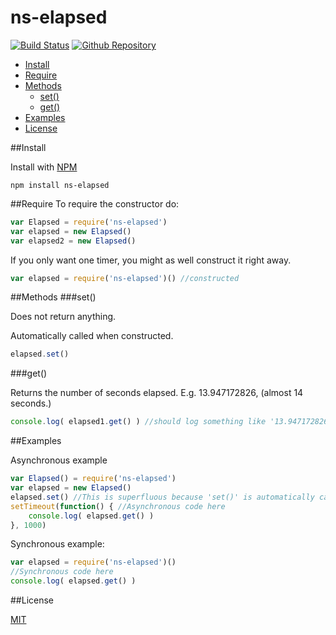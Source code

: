 ns-elapsed
==========

[![Build Status](https://travis-ci.org/ArtskydJ/ns-elapsed.svg?branch=master)](https://travis-ci.org/ArtskydJ/ns-elapsed)
[![Github Repository](http://img.shields.io/badge/Repository-Github-brightgreen.svg)](https://github.com/ArtskydJ/ns-elapsed)

- [Install](#install)
- [Require](#require)
- [Methods](#methods)
	- [set()](#set)
	- [get()](#get)
- [Examples](#examples)
- [License](#license)

##Install

Install with [NPM](http://nodejs.org)

	npm install ns-elapsed
	
##Require
To require the constructor do:

```js
var Elapsed = require('ns-elapsed')
var elapsed = new Elapsed()
var elapsed2 = new Elapsed()
```

If you only want one timer, you might as well construct it right away.

```js
var elapsed = require('ns-elapsed')() //constructed
```

##Methods
###set()

Does not return anything.

Automatically called when constructed.

```js
elapsed.set()
```

###get()

Returns the number of seconds elapsed. E.g. 13.947172826, (almost 14 seconds.)

```js
console.log( elapsed1.get() ) //should log something like '13.947172826'
```

##Examples

Asynchronous example

```js
var Elapsed() = require('ns-elapsed')
var elapsed = new Elapsed()
elapsed.set() //This is superfluous because 'set()' is automatically called when 'elapsed' was constructed.
setTimeout(function() { //Asynchronous code here
	console.log( elapsed.get() )
}, 1000)
```

Synchronous example:

```js
var elapsed = require('ns-elapsed')()
//Synchronous code here
console.log( elapsed.get() )
```

##License

[MIT](http://opensource.org/licenses/MIT)

